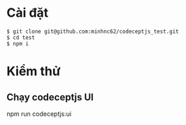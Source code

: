 
# Cài đặt

```git
$ git clone git@github.com:minhnc62/codeceptjs_test.git
$ cd test
$ npm i
```

# Kiểm thử

## Chạy codeceptjs UI
npm run codeceptjs:ui
